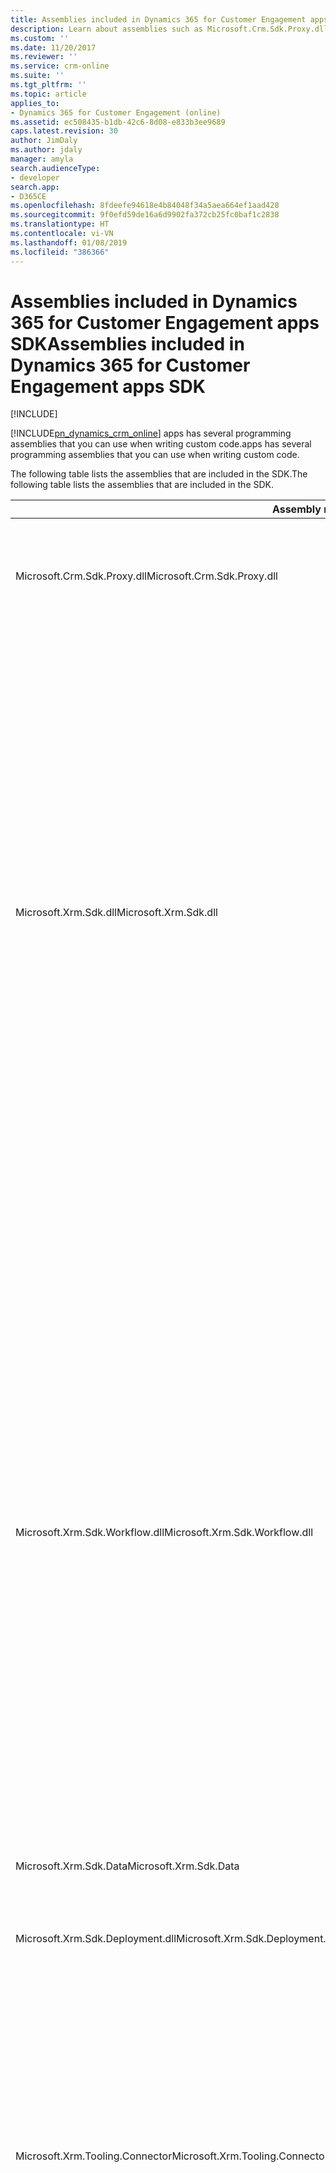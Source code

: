 ```yaml
---
title: Assemblies included in Dynamics 365 for Customer Engagement apps SDK (Developer Guide for Dynamics 365 for Customer Engagement)| MicrosoftDocs
description: Learn about assemblies such as Microsoft.Crm.Sdk.Proxy.dll, Microsoft.Xrm.Sdk.dll, Microsoft.Xrm.Sdk.Workflow.dll, Microsoft.Crm.Tools.EmailProviders.dll and Microsoft.Xrm.Sdk.Deployment.dll that you can use when writing custom code
ms.custom: ''
ms.date: 11/20/2017
ms.reviewer: ''
ms.service: crm-online
ms.suite: ''
ms.tgt_pltfrm: ''
ms.topic: article
applies_to:
- Dynamics 365 for Customer Engagement (online)
ms.assetid: ec508435-b1db-42c6-8d08-e833b3ee9689
caps.latest.revision: 30
author: JimDaly
ms.author: jdaly
manager: amyla
search.audienceType:
- developer
search.app:
- D365CE
ms.openlocfilehash: 8fdeefe94618e4b84048f34a5aea664ef1aad428
ms.sourcegitcommit: 9f0efd59de16a6d9902fa372cb25fc0baf1c2838
ms.translationtype: HT
ms.contentlocale: vi-VN
ms.lasthandoff: 01/08/2019
ms.locfileid: "386366"
---
```

# <a name="assemblies-included-in-dynamics-365-for-customer-engagement-apps-sdk"></a><span data-ttu-id="b6dc2-103">Assemblies included in Dynamics 365 for Customer Engagement apps SDK</span><span class="sxs-lookup"><span data-stu-id="b6dc2-103">Assemblies included in Dynamics 365 for Customer Engagement apps SDK</span></span>

[!INCLUDE[](../../includes/cc_applies_to_update_9_0_0.md)]

[!INCLUDE[pn_dynamics_crm_online](../../includes/pn-dynamics-crm-online.md)] <span data-ttu-id="b6dc2-104">apps has several programming assemblies that you can use when writing custom code.</span><span class="sxs-lookup"><span data-stu-id="b6dc2-104">apps has several programming assemblies that you can use when writing custom code.</span></span>  

 <span data-ttu-id="b6dc2-105">The following table lists the assemblies that are included in the SDK.</span><span class="sxs-lookup"><span data-stu-id="b6dc2-105">The following table lists the assemblies that are included in the SDK.</span></span>  


|                          <span data-ttu-id="b6dc2-106">Assembly name</span><span class="sxs-lookup"><span data-stu-id="b6dc2-106">Assembly name</span></span>                          |                             <span data-ttu-id="b6dc2-107">Namespace name</span><span class="sxs-lookup"><span data-stu-id="b6dc2-107">Namespace name</span></span>                             |                                                                                                                                                                                        <span data-ttu-id="b6dc2-108">Mô tả</span><span class="sxs-lookup"><span data-stu-id="b6dc2-108">Description</span></span>                                                                                                                                                                                        |
|-----------------------------------------------------------------|------------------------------------------------------------------------|-------------------------------------------------------------------------------------------------------------------------------------------------------------------------------------------------------------------------------------------------------------------------------------------------------------------------------------------------------------------------------------------|
|                   <span data-ttu-id="b6dc2-109">Microsoft.Crm.Sdk.Proxy.dll</span><span class="sxs-lookup"><span data-stu-id="b6dc2-109">Microsoft.Crm.Sdk.Proxy.dll</span></span>                   |                                                                        |                                                                                                             <span data-ttu-id="b6dc2-110">Defines requests and responses for messages business data model specific (non-core) messages as well as enumerations required for working with organization data.</span><span class="sxs-lookup"><span data-stu-id="b6dc2-110">Defines requests and responses for messages business data model specific (non-core) messages as well as enumerations required for working with organization data.</span></span>                                                                                                             |
|                                                                 |                        <xref:Microsoft.Crm.Sdk>                        |                                                                                     <span data-ttu-id="b6dc2-111">Contains enumerations of possible picklists and integer values for some attributes.</span><span class="sxs-lookup"><span data-stu-id="b6dc2-111">Contains enumerations of possible picklists and integer values for some attributes.</span></span> <span data-ttu-id="b6dc2-112">The naming convention of the classes is \<*EntityName*>\<*AttributeName*> to make it easier to locate the specific attribute.</span><span class="sxs-lookup"><span data-stu-id="b6dc2-112">The naming convention of the classes is \<*EntityName*>\<*AttributeName*> to make it easier to locate the specific attribute.</span></span>                                                                                     |
|                                                                 |                   <xref:Microsoft.Crm.Sdk.Messages>                    |                                                                                                                                                   <span data-ttu-id="b6dc2-113">Contains request and responses for business data model specific (non-core) messages.</span><span class="sxs-lookup"><span data-stu-id="b6dc2-113">Contains request and responses for business data model specific (non-core) messages.</span></span>                                                                                                                                                    |
|                      <span data-ttu-id="b6dc2-114">Microsoft.Xrm.Sdk.dll</span><span class="sxs-lookup"><span data-stu-id="b6dc2-114">Microsoft.Xrm.Sdk.dll</span></span>                      |                                                                        |                                                                                   <span data-ttu-id="b6dc2-115">Defines the core xRM methods and types, including proxy classes to make the connection to [!INCLUDE[pn_dynamics_crm](../../includes/pn-dynamics-crm.md)] simpler, authentication methods, and the service contracts.</span><span class="sxs-lookup"><span data-stu-id="b6dc2-115">Defines the core xRM methods and types, including proxy classes to make the connection to [!INCLUDE[pn_dynamics_crm](../../includes/pn-dynamics-crm.md)] simpler, authentication methods, and the service contracts.</span></span>                                                                                    |
|                                                                 |                        <xref:Microsoft.Xrm.Sdk>                        |                                                                                                                            <span data-ttu-id="b6dc2-116">Defines the data contracts for attribute types, interfaces for authoring plug-ins, and other general purpose xRM types and methods.</span><span class="sxs-lookup"><span data-stu-id="b6dc2-116">Defines the data contracts for attribute types, interfaces for authoring plug-ins, and other general purpose xRM types and methods.</span></span>                                                                                                                            |
|                                                                 |                    <xref:Microsoft.Xrm.Sdk.Client>                     |                                                                                             <span data-ttu-id="b6dc2-117">Defines classes for use by client-code, including a data context, proxy classes to ease the connection to [!INCLUDE[pn_dynamics_crm](../../includes/pn-dynamics-crm.md)], and the LINQ provider.</span><span class="sxs-lookup"><span data-stu-id="b6dc2-117">Defines classes for use by client-code, including a data context, proxy classes to ease the connection to [!INCLUDE[pn_dynamics_crm](../../includes/pn-dynamics-crm.md)], and the LINQ provider.</span></span>                                                                                              |
|                                                                 |                   <xref:Microsoft.Xrm.Sdk.Discovery>                   |                                                                                                                   <span data-ttu-id="b6dc2-118">Defines all classes required to communicate with the Discovery Service, including the service contract, all request/responses and supporting classes.</span><span class="sxs-lookup"><span data-stu-id="b6dc2-118">Defines all classes required to communicate with the Discovery Service, including the service contract, all request/responses and supporting classes.</span></span>                                                                                                                   |
|                                                                 |                   <xref:Microsoft.Xrm.Sdk.Messages>                    |                                                                                                                                <span data-ttu-id="b6dc2-119">Defines request/response classes for Create, Retrieve, Update, Delete, Associate , Disassociate, and the metadata classes.</span><span class="sxs-lookup"><span data-stu-id="b6dc2-119">Defines request/response classes for Create, Retrieve, Update, Delete, Associate , Disassociate, and the metadata classes.</span></span>                                                                                                                                 |
|                                                                 |                   <xref:Microsoft.Xrm.Sdk.Metadata>                    |                                                                                                                                          <span data-ttu-id="b6dc2-120">Defines the data contracts for [!INCLUDE[pn_dynamics_crm](../../includes/pn-dynamics-crm.md)] metadata.</span><span class="sxs-lookup"><span data-stu-id="b6dc2-120">Defines the data contracts for [!INCLUDE[pn_dynamics_crm](../../includes/pn-dynamics-crm.md)] metadata.</span></span>                                                                                                                                          |
|                                                                 |                     <xref:Microsoft.Xrm.Sdk.Query>                     |                                                                                                                                       <span data-ttu-id="b6dc2-121">Defines query classes required to connect to [!INCLUDE[pn_dynamics_crm](../../includes/pn-dynamics-crm.md)].</span><span class="sxs-lookup"><span data-stu-id="b6dc2-121">Defines query classes required to connect to [!INCLUDE[pn_dynamics_crm](../../includes/pn-dynamics-crm.md)].</span></span>                                                                                                                                        |
|                 <span data-ttu-id="b6dc2-122">Microsoft.Xrm.Sdk.Workflow.dll</span><span class="sxs-lookup"><span data-stu-id="b6dc2-122">Microsoft.Xrm.Sdk.Workflow.dll</span></span>                  |                                                                        |                                                                                                                                                         <span data-ttu-id="b6dc2-123">Defines types and methods required to author a custom workflow activity.</span><span class="sxs-lookup"><span data-stu-id="b6dc2-123">Defines types and methods required to author a custom workflow activity.</span></span>                                                                                                                                                          |
|                                                                 |                   <xref:Microsoft.Xrm.Sdk.Workflow>                    |                                                                                                                                           <span data-ttu-id="b6dc2-124">Defines the attribute and dependency property classes required to author a custom workflow activity.</span><span class="sxs-lookup"><span data-stu-id="b6dc2-124">Defines the attribute and dependency property classes required to author a custom workflow activity.</span></span>                                                                                                                                            |
|                                                                 |              <xref:Microsoft.Xrm.Sdk.Workflow.Activities>              |                                                                                                                          <span data-ttu-id="b6dc2-125">Defines the workflow activities that are used by the [!INCLUDE[pn_dynamics_crm](../../includes/pn-dynamics-crm.md)] workflow designer.</span><span class="sxs-lookup"><span data-stu-id="b6dc2-125">Defines the workflow activities that are used by the [!INCLUDE[pn_dynamics_crm](../../includes/pn-dynamics-crm.md)] workflow designer.</span></span>                                                                                                                           |
|                                                                 |              <xref:Microsoft.Xrm.Sdk.Workflow.Designers>               |                                                               <span data-ttu-id="b6dc2-126">Defines a [!INCLUDE[pn_Visual_Studio](../../includes/pn-visual-studio.md)] designer for displaying a [!INCLUDE[pn_dynamics_crm](../../includes/pn-dynamics-crm.md)] workflow in [!INCLUDE[pn_Visual_Studio_short](../../includes/pn-visual-studio-short.md)].</span><span class="sxs-lookup"><span data-stu-id="b6dc2-126">Defines a [!INCLUDE[pn_Visual_Studio](../../includes/pn-visual-studio.md)] designer for displaying a [!INCLUDE[pn_dynamics_crm](../../includes/pn-dynamics-crm.md)] workflow in [!INCLUDE[pn_Visual_Studio_short](../../includes/pn-visual-studio-short.md)].</span></span>                                                               |
|                     <span data-ttu-id="b6dc2-127">Microsoft.Xrm.Sdk.Data</span><span class="sxs-lookup"><span data-stu-id="b6dc2-127">Microsoft.Xrm.Sdk.Data</span></span>                      |                                                                        |                                                                                                    <span data-ttu-id="b6dc2-128">Defines methods and types needed for developing virtual entity data provider plug-ins. More information: [Get started with virtual entities](../virtual-entities/get-started-ve.md)</span><span class="sxs-lookup"><span data-stu-id="b6dc2-128">Defines methods and types needed for developing virtual entity data provider plug-ins. More information: [Get started with virtual entities](../virtual-entities/get-started-ve.md)</span></span>                                                                                                    |
|                <span data-ttu-id="b6dc2-129">Microsoft.Xrm.Sdk.Deployment.dll</span><span class="sxs-lookup"><span data-stu-id="b6dc2-129">Microsoft.Xrm.Sdk.Deployment.dll</span></span>                 |                                                                        |                                                                                                                                                        <span data-ttu-id="b6dc2-130">Defines types and methods for interacting with the Deployment Web Service.</span><span class="sxs-lookup"><span data-stu-id="b6dc2-130">Defines types and methods for interacting with the Deployment Web Service.</span></span>                                                                                                                                                         |
|                                                                 |                  <xref:Microsoft.Xrm.Sdk.Deployment>                   |                                                                                                                                                   <span data-ttu-id="b6dc2-131">Defines the data contracts necessary to communicate with the Deployment Web Service.</span><span class="sxs-lookup"><span data-stu-id="b6dc2-131">Defines the data contracts necessary to communicate with the Deployment Web Service.</span></span>                                                                                                                                                    |
|                                                                 |               <xref:Microsoft.Xrm.Sdk.Deployment.Proxy>                |                                                                                                                                                        <span data-ttu-id="b6dc2-132">Defines a helper class to generate a proxy for the Deployment Web Service.</span><span class="sxs-lookup"><span data-stu-id="b6dc2-132">Defines a helper class to generate a proxy for the Deployment Web Service.</span></span>                                                                                                                                                         |
|                 <span data-ttu-id="b6dc2-133">Microsoft.Xrm.Tooling.Connector</span><span class="sxs-lookup"><span data-stu-id="b6dc2-133">Microsoft.Xrm.Tooling.Connector</span></span>                 |                                                                        |                                                                      <span data-ttu-id="b6dc2-134">Provides the low-level interaction and wrapper methods for the Dynamics 365 for Customer Engagement apps SDK assembly APIs.</span><span class="sxs-lookup"><span data-stu-id="b6dc2-134">Provides the low-level interaction and wrapper methods for the Dynamics 365 for Customer Engagement apps SDK assembly APIs.</span></span> <span data-ttu-id="b6dc2-135">More information: [Build Windows client applications using the XRM tools](../build-windows-client-applications-xrm-tools.md)</span><span class="sxs-lookup"><span data-stu-id="b6dc2-135">More information: [Build Windows client applications using the XRM tools](../build-windows-client-applications-xrm-tools.md)</span></span>                                                                      |
|                                                                 |                 <xref:Microsoft.Xrm.Tooling.Connector>                 |                                                                                                                                                 <span data-ttu-id="b6dc2-136">Provides classes and methods to interact with the Customer Engagement SDK assembly APIs.</span><span class="sxs-lookup"><span data-stu-id="b6dc2-136">Provides classes and methods to interact with the Customer Engagement SDK assembly APIs.</span></span>                                                                                                                                                  |
|                                                                 |              <xref:Microsoft.Xrm.Tooling.Connector.Model>              |                                                                                                                                              <span data-ttu-id="b6dc2-137">Provides classes and events to communicate with the Customer Engagement Discovery Service APIs.</span><span class="sxs-lookup"><span data-stu-id="b6dc2-137">Provides classes and events to communicate with the Customer Engagement Discovery Service APIs.</span></span>                                                                                                                                              |
|             <span data-ttu-id="b6dc2-138">Microsoft.Xrm.Tooling.CrmConnectControl</span><span class="sxs-lookup"><span data-stu-id="b6dc2-138">Microsoft.Xrm.Tooling.CrmConnectControl</span></span>             |                                                                        | <span data-ttu-id="b6dc2-139">Defines a WPF user control that provides a common user interface for the sign-in experience to Dynamics 365 for Customer Engagement with built-in encryption for securely storing your credentials/profile, and then reusing it at runtime to automatically sign in to Dynamics 365 for Customer Engagement.</span><span class="sxs-lookup"><span data-stu-id="b6dc2-139">Defines a WPF user control that provides a common user interface for the sign-in experience to Dynamics 365 for Customer Engagement with built-in encryption for securely storing your credentials/profile, and then reusing it at runtime to automatically sign in to Dynamics 365 for Customer Engagement.</span></span> <span data-ttu-id="b6dc2-140">More information: [Build Windows client applications using the XRM tools](../build-windows-client-applications-xrm-tools.md)</span><span class="sxs-lookup"><span data-stu-id="b6dc2-140">More information: [Build Windows client applications using the XRM tools](../build-windows-client-applications-xrm-tools.md)</span></span> |
|                                                                 |             <xref:Microsoft.Xrm.Tooling.CrmConnectControl>             |                                                                                                                                                    <span data-ttu-id="b6dc2-141">Provides classes and methods to define a WPF control for common sign-in experience.</span><span class="sxs-lookup"><span data-stu-id="b6dc2-141">Provides classes and methods to define a WPF control for common sign-in experience.</span></span>                                                                                                                                                    |
|                                                                 |          <xref:Microsoft.Xrm.Tooling.CrmConnectControl.Model>          |                                                                                                                                   <span data-ttu-id="b6dc2-142">Provides classes and methods for the WPF control to communicate with the Customer Engagement Discovery Service APIs.</span><span class="sxs-lookup"><span data-stu-id="b6dc2-142">Provides classes and methods for the WPF control to communicate with the Customer Engagement Discovery Service APIs.</span></span>                                                                                                                                    |
|                                                                 |       <xref:Microsoft.Xrm.Tooling.CrmConnectControl.Properties>        |                                                                                                                                             <span data-ttu-id="b6dc2-143">Provides a strongly-typed resource class for looking up localized strings in Customer Engagement.</span><span class="sxs-lookup"><span data-stu-id="b6dc2-143">Provides a strongly-typed resource class for looking up localized strings in Customer Engagement.</span></span>                                                                                                                                             |
|                                                                 |         <xref:Microsoft.Xrm.Tooling.CrmConnectControl.Utility>         |                                                                                      <span data-ttu-id="b6dc2-144">Provides classes and methods to perform utility operations such as storing, using, and managing user credentials, accessing, loading and describing configuration entries, and managing trace control settings.</span><span class="sxs-lookup"><span data-stu-id="b6dc2-144">Provides classes and methods to perform utility operations such as storing, using, and managing user credentials, accessing, loading and describing configuration entries, and managing trace control settings.</span></span>                                                                                      |
|            <span data-ttu-id="b6dc2-145">Microsoft.Xrm.Tooling.WebResourceUtility</span><span class="sxs-lookup"><span data-stu-id="b6dc2-145">Microsoft.Xrm.Tooling.WebResourceUtility</span></span>             |                                                                        |                                                               <span data-ttu-id="b6dc2-146">Provides support for accessing information from the following two types of web resources in Customer Engagement: Image and XML.</span><span class="sxs-lookup"><span data-stu-id="b6dc2-146">Provides support for accessing information from the following two types of web resources in Customer Engagement: Image and XML.</span></span> <span data-ttu-id="b6dc2-147">More information: [Build Windows client applications using the XRM tools](../build-windows-client-applications-xrm-tools.md)</span><span class="sxs-lookup"><span data-stu-id="b6dc2-147">More information: [Build Windows client applications using the XRM tools](../build-windows-client-applications-xrm-tools.md)</span></span>                                                                |
|                                                                 |            <xref:Microsoft.Xrm.Tooling.WebResourceUtility>             |                                                                                                                                    <span data-ttu-id="b6dc2-148">Provides classes and methods to access information from Image and XML type of web resources in Customer Engagement.</span><span class="sxs-lookup"><span data-stu-id="b6dc2-148">Provides classes and methods to access information from Image and XML type of web resources in Customer Engagement.</span></span>                                                                                                                                    |
| <span data-ttu-id="b6dc2-149">Microsoft.Xrm.Tooling.PackageDeployment.CrmPackageExtentionBase</span><span class="sxs-lookup"><span data-stu-id="b6dc2-149">Microsoft.Xrm.Tooling.PackageDeployment.CrmPackageExtentionBase</span></span> |                                                                        |                                                                                               <span data-ttu-id="b6dc2-150">Defines properties and customizations for the Customer Engagement package.</span><span class="sxs-lookup"><span data-stu-id="b6dc2-150">Defines properties and customizations for the Customer Engagement package.</span></span> <span data-ttu-id="b6dc2-151">More information: [Create packages for the Dynamics 365 for Customer Engagement Package Deployer](../create-packages-package-deployer.md)</span><span class="sxs-lookup"><span data-stu-id="b6dc2-151">More information: [Create packages for the Dynamics 365 for Customer Engagement Package Deployer](../create-packages-package-deployer.md)</span></span>                                                                                                |
|                                                                 | <xref:Microsoft.Xrm.Tooling.PackageDeployment.CrmPackageExtentionBase> |                                                                                                                                         <span data-ttu-id="b6dc2-152">Provides classes and methods to define properties and customizations for the Customer Engagement package.</span><span class="sxs-lookup"><span data-stu-id="b6dc2-152">Provides classes and methods to define properties and customizations for the Customer Engagement package.</span></span>                                                                                                                                         |

### <a name="see-also"></a><span data-ttu-id="b6dc2-153">Xem thêm</span><span class="sxs-lookup"><span data-stu-id="b6dc2-153">See also</span></span>  
 <span data-ttu-id="b6dc2-154">[Programming models for Dynamics 365 for Customer Engagement apps](../programming-models.md) </span><span class="sxs-lookup"><span data-stu-id="b6dc2-154">[Programming models for Dynamics 365 for Customer Engagement apps](../programming-models.md) </span></span>  
 <span data-ttu-id="b6dc2-155">[Use the Early Bound Entity Classes](use-early-bound-entity-classes-code.md) </span><span class="sxs-lookup"><span data-stu-id="b6dc2-155">[Use the Early Bound Entity Classes](use-early-bound-entity-classes-code.md) </span></span>  
 <span data-ttu-id="b6dc2-156">[Use the Late Bound Entity Class](use-late-bound-entity-class-code.md) </span><span class="sxs-lookup"><span data-stu-id="b6dc2-156">[Use the Late Bound Entity Class](use-late-bound-entity-class-code.md) </span></span>  
 <span data-ttu-id="b6dc2-157">[Use Dynamics 365 for Customer Engagement apps Services](use-services-in-code.md) </span><span class="sxs-lookup"><span data-stu-id="b6dc2-157">[Use Dynamics 365 for Customer Engagement apps Services](use-services-in-code.md) </span></span>  
 <span data-ttu-id="b6dc2-158">[Entity and attribute naming conventions](entity-attribute-naming-conventions.md) </span><span class="sxs-lookup"><span data-stu-id="b6dc2-158">[Entity and attribute naming conventions](entity-attribute-naming-conventions.md) </span></span>  
 [<span data-ttu-id="b6dc2-159">Introduction to entity attributes</span><span class="sxs-lookup"><span data-stu-id="b6dc2-159">Introduction to entity attributes</span></span>](../introduction-entity-attributes.md)
